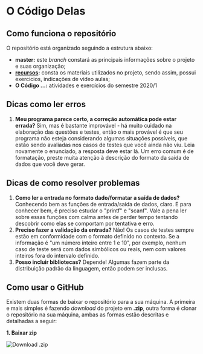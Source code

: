 # O Código Delas

## Como funciona o repositório

O repositório está organizado seguindo a estrutura abaixo:
* **master:** este *branch* constará as principais informações sobre o projeto e suas organização;
* **[recursos](https://github.com/ieeewieunb/codigodelas/tree/recursos):** consta os materiais utilizados no projeto, sendo assim, possui exercicios, indicações de vídeo aulas;
* **O Código ...:** atividades e exercícios do semestre 2020/1

## Dicas como ler erros

1. **Meu programa parece certo, a correção automática pode estar errada?** Sim, mas é bastante improvável - há muito cuidado na elaboração das questões e testes, então o mais provável é que seu programa não esteja considerando algumas situações possíveis, que estão sendo avaliadas nos casos de testes que você ainda não viu. Leia novamente o enunciado, a resposta deve estar lá. Um erro comum é de formatação, preste muita atenção à descrição do formato da saída de dados que você deve gerar.


## Dicas de como resolver problemas

1. **Como ler a entrada no formato dado/formatar a saída de dados?** Conhecendo bem as funções de entrada/saída de dados, claro. E para conhecer bem, é preciso estudar o "printf" e "scanf". Vale a pena ler sobre essas funções com calma antes de perder tempo tentando descobrir como elas se comportam por tentativa e erro.
2. **Preciso fazer a validação da entrada?** Não! Os casos de testes sempre estão em conformidade com o formato definido no contexto. Se a informação é "um número inteiro entre 1 e 10", por exemplo, nenhum caso de teste será com dados simbólicos ou reais, nem com valores inteiros fora do intervalo definido.
3. **Posso incluir bibliotecas?** Depende! Algumas fazem parte da distribuição padrão da linguagem, então podem ser inclusas.

## Como usar o GitHub

Existem duas formas de baixar o repositório para a sua máquina. A primeira e mais simples é fazendo *download* do projeto em **.zip**, outra forma é clonar o repositório na sua máquina, ambas as formas estão descritas e detalhadas a seguir:

**1. Baixar zip**

![Download .zip](https://i.ibb.co/YTrX5Cj/download-zip.png)